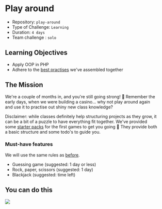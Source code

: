 # Play around

- Repository: `play-around`
- Type of Challenge: `Learning`
- Duration: `4 days`
- Team challenge : `solo`

## Learning Objectives
- Apply OOP in PHP
- Adhere to the [best practises](../0.Getting-started-with-PHP/PHP-best-practises.md) we've assembled together

## The Mission
We're a couple of months in, and you're still going strong! 💪
Remember the early days, when we were building a casino... why not play around again and use it to practise out shiny new class knowledge?

Disclaimer: while classes definitely help structuring projects as they grow, it can be a bit of a puzzle to have everything fit together.
We've provided some [starter packs](./Starter-packs) for the first games to get you going 🚀
They provide both a basic structure and some todo's to guide you.

### Must-have features

We will use the same rules as [before](../../2.The-Hill/2.Casino-royale).

- Guessing game (suggested: 1 day or less)
- Rock, paper, scissors (suggested: 1 day)
- Blackjack (suggested: time left)

## You can do this

![](https://media.giphy.com/media/4CrFGQyU2uuk0/giphy.gif)
